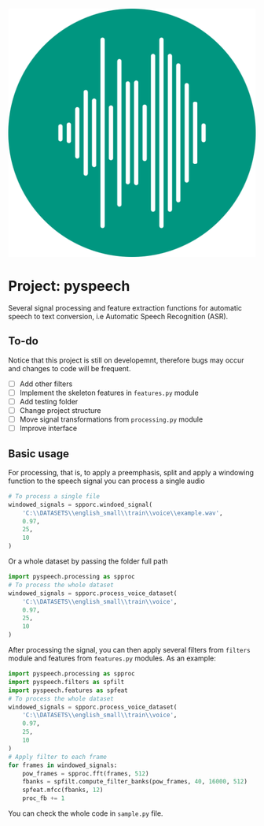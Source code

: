 ![pyspeech logo](/images/pyspeech_logo.png)

# Project: pyspeech
Several signal processing and feature extraction functions for automatic speech to text conversion, i.e Automatic Speech Recognition (ASR).

## To-do
Notice that this project is still on developemnt, therefore bugs may occur and
changes to code will be frequent.

- [ ] Add other filters
- [ ] Implement the skeleton features in `features.py` module
- [ ] Add testing folder
- [ ] Change project structure
- [ ] Move signal transformations from `processing.py` module
- [ ] Improve interface

## Basic usage
For processing, that is, to apply a preemphasis, split and apply a windowing 
function to the speech signal you can process a single audio

```python
# To process a single file
windowed_signals = spporc.windoed_signal(
    'C:\\DATASETS\\english_small\\train\\voice\\example.wav',
    0.97,
    25,
    10
)
```

Or a whole dataset by passing the folder full path
```python
import pyspeech.processing as spproc
# To process the whole dataset
windowed_signals = spporc.process_voice_dataset(
    'C:\\DATASETS\\english_small\\train\\voice',
    0.97,
    25,
    10
)
```

After processing the signal, you can then apply several filters from `filters`
module and features from `features.py` modules. As an example:

```python
import pyspeech.processing as spproc
import pyspeech.filters as spfilt
import pyspeech.features as spfeat
# To process the whole dataset
windowed_signals = spporc.process_voice_dataset(
    'C:\\DATASETS\\english_small\\train\\voice',
    0.97,
    25,
    10
)
# Apply filter to each frame
for frames in windowed_signals:
    pow_frames = spproc.fft(frames, 512)
    fbanks = spfilt.compute_filter_banks(pow_frames, 40, 16000, 512)
    spfeat.mfcc(fbanks, 12)
    proc_fb += 1
```

You can check the whole code in `sample.py` file.
